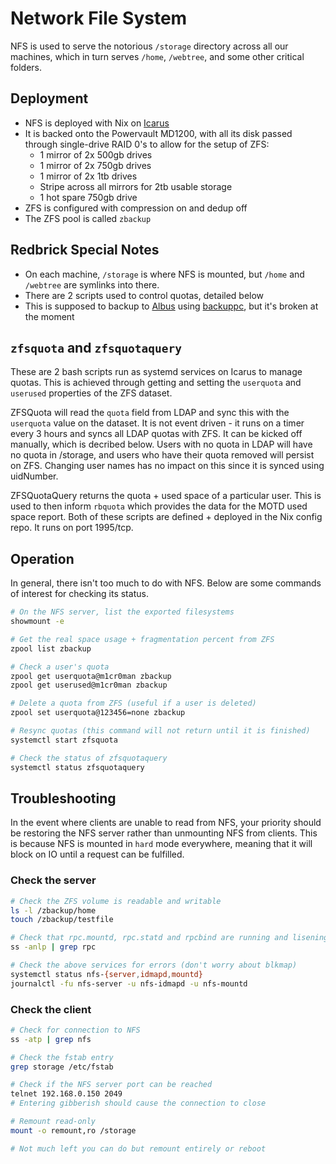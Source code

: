 # Network File System

NFS is used to serve the notorious `/storage` directory across all our machines,
which in turn serves `/home`, `/webtree`, and some other critical folders.

## Deployment

- NFS is deployed with Nix on [Icarus](/hardware/daedalus_icarus)
- It is backed onto the Powervault MD1200, with all its disk passed through
single-drive RAID 0's to allow for the setup of ZFS:
    - 1 mirror of 2x 500gb drives
    - 1 mirror of 2x 750gb drives
    - 1 mirror of 2x 1tb drives
    - Stripe across all mirrors for 2tb usable storage
    - 1 hot spare 750gb drive
- ZFS is configured with compression on and dedup off
- The ZFS pool is called `zbackup`

## Redbrick Special Notes

- On each machine, `/storage` is where NFS is mounted, but `/home` and
`/webtree` are symlinks into there.
- There are 2 scripts used to control quotas, detailed below
- This is supposed to backup to [Albus](/hardware/albus) using
[backuppc](/services/backuppc), but it's broken at the moment

## `zfsquota` and `zfsquotaquery`

These are 2 bash scripts run as systemd services on Icarus to manage
quotas. This is achieved through getting and setting the `userquota` and
`userused` properties of the ZFS dataset.

ZFSQuota will read the `quota` field from LDAP and sync this with the
`userquota` value on the dataset. It is not event driven - it runs on a timer
every 3 hours and syncs all LDAP quotas with ZFS. It can be kicked off manually,
which is decribed below. Users with no quota in LDAP will have no quota in
/storage, and users who have their quota removed will persist on ZFS.
Changing user names has no impact on this since it is synced using uidNumber.

ZFSQuotaQuery returns the quota + used space of a particular user. This
is used to then inform `rbquota` which provides the data for the MOTD used
space report. Both of these scripts are defined + deployed in the Nix
config repo. It runs on port 1995/tcp.

## Operation

In general, there isn't too much to do with NFS. Below are some commands
of interest for checking its status.

```bash
# On the NFS server, list the exported filesystems
showmount -e

# Get the real space usage + fragmentation percent from ZFS
zpool list zbackup

# Check a user's quota
zpool get userquota@m1cr0man zbackup
zpool get userused@m1cr0man zbackup

# Delete a quota from ZFS (useful if a user is deleted)
zpool set userquota@123456=none zbackup

# Resync quotas (this command will not return until it is finished)
systemctl start zfsquota

# Check the status of zfsquotaquery
systemctl status zfsquotaquery
```

## Troubleshooting

In the event where clients are unable to read from NFS, your priority
should be restoring the NFS server rather than unmounting NFS from clients.
This is because NFS is mounted in `hard` mode everywhere, meaning that it
will block on IO until a request can be fulfilled.

### Check the server

```bash
# Check the ZFS volume is readable and writable
ls -l /zbackup/home
touch /zbackup/testfile

# Check that rpc.mountd, rpc.statd and rpcbind are running and lisening
ss -anlp | grep rpc

# Check the above services for errors (don't worry about blkmap)
systemctl status nfs-{server,idmapd,mountd}
journalctl -fu nfs-server -u nfs-idmapd -u nfs-mountd
```

### Check the client

```bash
# Check for connection to NFS
ss -atp | grep nfs

# Check the fstab entry
grep storage /etc/fstab

# Check if the NFS server port can be reached
telnet 192.168.0.150 2049
# Entering gibberish should cause the connection to close

# Remount read-only
mount -o remount,ro /storage

# Not much left you can do but remount entirely or reboot
```
